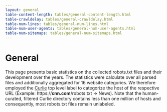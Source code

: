 ```yaml
---
layout: general
table-content-length: tables/general-content-length.html
table-crawldelay: tables/general-crawldelay.html
table-num-lines: tables/general-num-lines.html
table-num-user-agents: tables/general-num-user-agents.html
table-num-sitemaps: tables/general-num-sitemaps.html
---
```


General
=======

This page presents basic statistics on the collected robots.txt files and their development over the years. The statistics were calculate over all parsed files and additionally aggregated for 16 website categories. We therefore employed the [Curlie](https://curlie.org/) top level label to categorize the host of the respective URL (Example: https://**cnn.com**/robots.txt -> News). Note that the human-curated, filtered Curlie directory contains less than one million of hosts and consequently, most robots.txt files remain unlabeled.